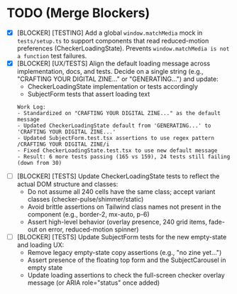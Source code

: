 # TODO (Merge Blockers)

- [x] [BLOCKER] [TESTING] Add a global `window.matchMedia` mock in `tests/setup.ts` to support components that read reduced-motion preferences (CheckerLoadingState). Prevents `window.matchMedia is not a function` test failures.
- [x] [BLOCKER] [UX/TESTS] Align the default loading message across implementation, docs, and tests. Decide on a single string (e.g., "CRAFTING YOUR DIGITAL ZINE..." or "GENERATING...") and update:
  - CheckerLoadingState implementation or tests accordingly
  - SubjectForm tests that assert loading text
  ```
  Work Log:
  - Standardized on "CRAFTING YOUR DIGITAL ZINE..." as the default message
  - Updated CheckerLoadingState default from 'GENERATING...' to 'CRAFTING YOUR DIGITAL ZINE...'
  - Updated SubjectForm.test.tsx assertions to use regex pattern /CRAFTING YOUR DIGITAL ZINE/i
  - Fixed CheckerLoadingState.test.tsx to use new default message
  - Result: 6 more tests passing (165 vs 159), 24 tests still failing (down from 30)
  ```
- [ ] [BLOCKER] [TESTS] Update CheckerLoadingState tests to reflect the actual DOM structure and classes:
  - Do not assume all 240 cells have the same class; accept variant classes (checker-pulse/shimmer/static)
  - Avoid brittle assertions on Tailwind class names not present in the component (e.g., border-2, mx-auto, p-6)
  - Assert high-level behavior (overlay presence, 240 grid items, fade-out on error, reduced-motion spinner)
- [ ] [BLOCKER] [TESTS] Update SubjectForm tests for the new empty-state and loading UX:
  - Remove legacy empty-state copy assertions (e.g., "no zine yet...")
  - Assert presence of the floating top form and the SubjectCarousel in empty state
  - Update loading assertions to check the full-screen checker overlay message (or ARIA role="status" once added)

